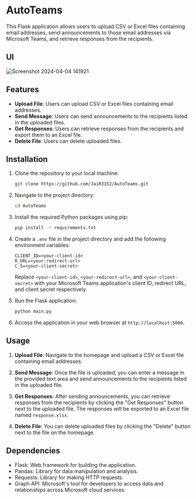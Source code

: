 # AutoTeams

This Flask application allows users to upload CSV or Excel files containing email addresses, send announcements to those email addresses via Microsoft Teams, and retrieve responses from the recipients.

## UI
![Screenshot 2024-04-04 141921](https://github.com/JaiR3152/AutoTeams/assets/165999620/da9f2917-1192-479e-b566-4e3160676c14)


## Features

- **Upload File**: Users can upload CSV or Excel files containing email addresses.
- **Send Message**: Users can send announcements to the recipients listed in the uploaded files.
- **Get Responses**: Users can retrieve responses from the recipients and export them to an Excel file.
- **Delete File**: Users can delete uploaded files.

## Installation

1. Clone the repository to your local machine:

   ```bash
   git clone https://github.com/JaiR3152/AutoTeams.git
   ```

2. Navigate to the project directory:

   ```bash
   cd AutoTeams
   ```

3. Install the required Python packages using pip:

   ```bash
   pip install -r requirements.txt
   ```

4. Create a `.env` file in the project directory and add the following environment variables:

   ```plaintext
   CLIENT_ID=<your-client-id>
   R_URL=<your-redirect-url>
   C_S=<your-client-secret>
   ```

   Replace `<your-client-id>`, `<your-redirect-url>`, and `<your-client-secret>` with your Microsoft Teams application's client ID, redirect URL, and client secret respectively.

5. Run the Flask application:

   ```bash
   python main.py
   ```

6. Access the application in your web browser at `http://localhost:5000`.

## Usage

1. **Upload File**: Navigate to the homepage and upload a CSV or Excel file containing email addresses.

2. **Send Message**: Once the file is uploaded, you can enter a message in the provided text area and send announcements to the recipients listed in the uploaded file.

3. **Get Responses**: After sending announcements, you can retrieve responses from the recipients by clicking the "Get Responses" button next to the uploaded file. The responses will be exported to an Excel file named `response.xlsx`.

4. **Delete File**: You can delete uploaded files by clicking the "Delete" button next to the file on the homepage.

## Dependencies

- Flask: Web framework for building the application.
- Pandas: Library for data manipulation and analysis.
- Requests: Library for making HTTP requests.
- Graph API: Microsoft's tool for developers to access data and relationships across Microsoft cloud services. 

